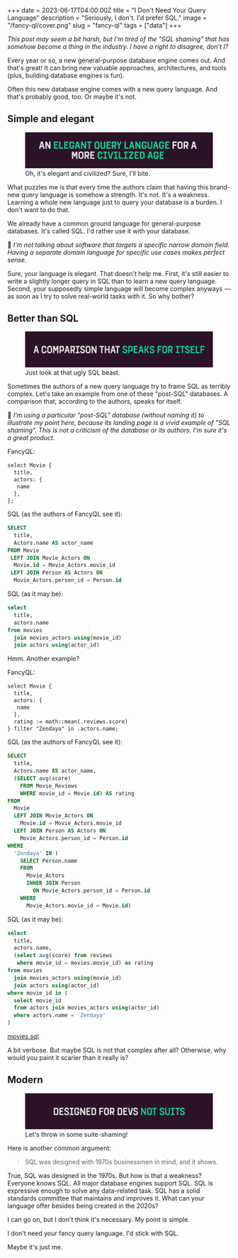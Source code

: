 +++
date = 2023-06-17T04:00:00Z
title = "I Don't Need Your Query Language"
description = "Seriously, I don't. I'd prefer SQL."
image = "/fancy-ql/cover.png"
slug = "fancy-ql"
tags = ["data"]
+++

_This post may seem a bit harsh, but I'm tired of the "SQL shaming" that has somehow become a thing in the industry. I have a right to disagree, don't I?_

Every year or so, a new general-purpose database engine comes out. And that's great! It can bring new valuable approaches, architectures, and tools (plus, building database engines is fun).

Often this new database engine comes with a new query language. And that's probably good, too. Or maybe it's not.

## Simple and elegant

<figure>
    <img src="fancy-1.png" alt="An elegant query language for a more civilized age">
    <figcaption>Oh, it's elegant and civilized? Sure, I'll bite.</figcaption>
</figure>

What puzzles me is that every time the authors claim that having this brand-new query language is somehow a strength. It's not. It's a weakness. Learning a whole new language just to query your database is a burden. I don't want to do that.

We already have a common ground language for general-purpose databases. It's called SQL. I'd rather use it with your database.

📝 _I'm not talking about software that targets a specific narrow domain field. Having a separate domain language for specific use cases makes perfect sense._

Sure, your language is elegant. That doesn't help me. First, it's still easier to write a slightly longer query in SQL than to learn a new query language. Second, your supposedly simple language will become complex anyways — as soon as I try to solve real-world tasks with it. So why bother?

## Better than SQL

<figure>
    <img src="fancy-2.png" alt="A comparison that speaks for itself">
    <figcaption>Just look at that ugly SQL beast.</figcaption>
</figure>

Sometimes the authors of a new query language try to frame SQL as terribly complex. Let's take an example from one of these "post-SQL" databases. A comparison that, according to the authors, speaks for itself.

📝 _I'm using a particular "post-SQL" database (without naming it) to illustrate my point here, because its landing page is a vivid example of "SQL shaming". This is not a criticism of the database or its authors. I'm sure it's a great product._

FancyQL:

```
select Movie {
  title,
  actors: {
   name
  },
};
```

SQL (as the authors of FancyQL see it):

```sql
SELECT
  title,
  Actors.name AS actor_name
FROM Movie
 LEFT JOIN Movie_Actors ON
  Movie.id = Movie_Actors.movie_id
 LEFT JOIN Person AS Actors ON
  Movie_Actors.person_id = Person.id
```

SQL (as it may be):

```sql
select
  title,
  actors.name
from movies
  join movies_actors using(movie_id)
  join actors using(actor_id)
```

Hmm. Another example?

FancyQL:

```
select Movie {
  title,
  actors: {
   name
  },
  rating := math::mean(.reviews.score)
} filter "Zendaya" in .actors.name;
```

SQL (as the authors of FancyQL see it):

```sql
SELECT
  title,
  Actors.name AS actor_name,
  (SELECT avg(score)
    FROM Movie_Reviews
    WHERE movie_id = Movie.id) AS rating
FROM
  Movie
  LEFT JOIN Movie_Actors ON
    Movie.id = Movie_Actors.movie_id
  LEFT JOIN Person AS Actors ON
    Movie_Actors.person_id = Person.id
WHERE
  'Zendaya' IN (
    SELECT Person.name
    FROM
      Movie_Actors
      INNER JOIN Person
        ON Movie_Actors.person_id = Person.id
    WHERE
      Movie_Actors.movie_id = Movie.id)
```

SQL (as it may be):

```sql
select
  title,
  actors.name,
  (select avg(score) from reviews
   where movie_id = movies.movie_id) as rating
from movies
  join movies_actors using(movie_id)
  join actors using(actor_id)
where movie_id in (
  select movie_id
  from actors join movies_actors using(actor_id)
  where actors.name = 'Zendaya'
)
```

[movies.sql](https://gist.github.com/nalgeon/f80845eab71153eed7d41b5306d6d785)

A bit verbose. But maybe SQL is not that complex after all? Otherwise, why would you paint it scarier than it really is?

## Modern

<figure>
    <img src="fancy-3.png" alt="Designed for devs, not suits">
    <figcaption>Let's throw in some suite-shaming!</figcaption>
</figure>

Here is another common argument:

> SQL was designed with 1970s businessmen in mind, and it shows.

True, SQL was designed in the 1970s. But how is that a weakness? Everyone knows SQL. All major database engines support SQL. SQL is expressive enough to solve any data-related task. SQL has a solid standards committee that maintains and improves it. What can your language offer besides being created in the 2020s?

I can go on, but I don't think it's necessary. My point is simple.

I don't need your fancy query language. I'd stick with SQL.

Maybe it's just me.
